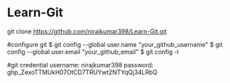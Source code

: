 # Learn-Git
git clone https://github.com/nirajkumar398/Learn-Git.git


#configure git 
$ git config --global user.name "your_github_username"
$ git config --global user.email "your_github_email"
$ git config -l

#git credential
username: nirajkumar398
password: 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